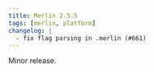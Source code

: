 ```yaml
---
title: Merlin 2.5.5
tags: [merlin, platform]
changelog: |
  - fix flag parsing in .merlin (#661)
---
```


Minor release.